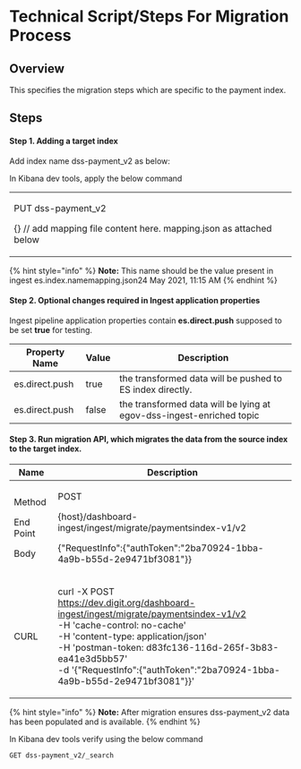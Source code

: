 # Technical Script/Steps For Migration Process

## Overview

This specifies the migration steps which are specific to the payment index.

## Steps <a href="#step-1.-adding-a-target-index" id="step-1.-adding-a-target-index"></a>

#### Step 1. Adding a target index <a href="#step-1.-adding-a-target-index" id="step-1.-adding-a-target-index"></a>

Add index name dss-payment\_v2 as below:

In Kibana dev tools, apply the below command

|                                                                                                     |
| --------------------------------------------------------------------------------------------------- |
| <p>PUT dss-payment_v2</p><p>{} // add mapping file content here. mapping.json as attached below</p> |

{% hint style="info" %}
**Note:** This name should be the value present in ingest es.index.namemapping.json24 May 2021, 11:15 AM
{% endhint %}

#### Step 2. Optional changes required in Ingest application properties <a href="#step-2.-optional-changes-required-in-ingest-application-properties" id="step-2.-optional-changes-required-in-ingest-application-properties"></a>

Ingest pipeline application properties contain **es.direct.push** supposed to be set **true** for testing.

| Property Name  | Value | Description                                                          |
| -------------- | ----- | -------------------------------------------------------------------- |
| es.direct.push | true  | the transformed data will be pushed to ES index directly.            |
| es.direct.push | false | the transformed data will be lying at egov-dss-ingest-enriched topic |

#### Step 3. Run migration API, which migrates the data from the source index to the target index. <a href="#step-3.-run-migration-api-which-migrate-the-data-from-the-source-index-to-target-index." id="step-3.-run-migration-api-which-migrate-the-data-from-the-source-index-to-target-index."></a>

| Name                                     | Description                                                                                                                                                                                                                                                                                                                                                                                              |
| ---------------------------------------- | -------------------------------------------------------------------------------------------------------------------------------------------------------------------------------------------------------------------------------------------------------------------------------------------------------------------------------------------------------------------------------------------------------- |
| <p>Method</p><p>End Point</p><p>Body</p> | <p>POST</p><p>{host}/dashboard-ingest/ingest/migrate/paymentsindex-v1/v2</p><p>{"RequestInfo":{"authToken":"2ba70924-1bba-4a9b-b55d-2e9471bf3081"}}</p>                                                                                                                                                                                                                                                  |
| CURL                                     | <p>curl -X POST<br><a href="https://dev.digit.org/dashboard-ingest/ingest/migrate/paymentsindex-v1/v2">https://dev.digit.org/dashboard-ingest/ingest/migrate/paymentsindex-v1/v2</a><br>-H 'cache-control: no-cache'<br>-H 'content-type: application/json'<br>-H 'postman-token: d83fc136-116d-265f-3b83-ea41e3d5bb57'<br>-d '{"RequestInfo":{"authToken":"2ba70924-1bba-4a9b-b55d-2e9471bf3081"}}'</p> |

{% hint style="info" %}
**Note:** After migration ensures dss-payment\_v2 data has been populated and is available.
{% endhint %}

In Kibana dev tools verify using the below command

```
GET dss-payment_v2/_search
```

